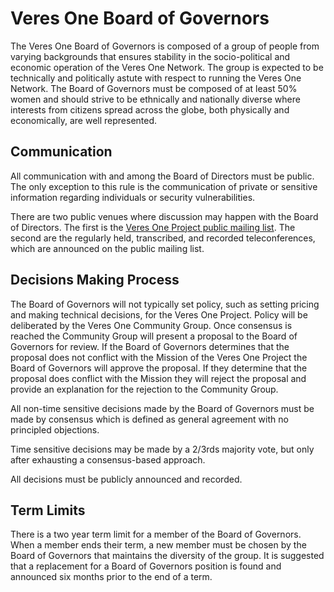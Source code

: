 # Veres One Board of Governors

The Veres One Board of Governors is composed of a group of people from
varying backgrounds that ensures stability in the socio-political and economic
operation of the Veres One Network. The group is expected to be technically
and politically astute with respect to running the Veres One Network. The
Board of Governors must be composed of at least 50% women and should strive
to be ethnically and nationally diverse where interests from citizens spread
across the globe, both physically and economically, are well represented.

## Communication

All communication with and among the Board of Directors must be public. The
only exception to this rule is the communication of private or sensitive
information regarding individuals or security vulnerabilities.

There are two public venues where discussion may happen with the Board of
Directors. The first is the
[Veres One Project public mailing list](https://github.com/veres-one/). The
second are the regularly held, transcribed, and recorded teleconferences,
which are announced on the public mailing list.

## Decisions Making Process

The Board of Governors will not typically set policy, such as setting pricing
and making technical decisions, for the Veres One Project. Policy will be
deliberated by the Veres One Community Group. Once consensus is reached
the Community Group will present a proposal to the Board of Governors for
review. If the Board of Governors determines that the proposal does not conflict
with the Mission of the Veres One Project the Board of Governors will approve
the proposal. If they determine that the proposal does conflict with the Mission
they will reject the proposal and provide an explanation for the rejection to
the Community Group.

All non-time sensitive decisions made by the Board of Governors must be made
by consensus which is defined as general agreement with no principled
objections.

Time sensitive decisions may be made by a 2/3rds majority vote, but only after
exhausting a consensus-based approach.

All decisions must be publicly announced and recorded.

## Term Limits

There is a two year term limit for a member of the Board of Governors. When
a member ends their term, a new member must be chosen by the Board of Governors
that maintains the diversity of the group. It is suggested that a replacement
for a Board of Governors position is found and announced six months prior to
the end of a term.
